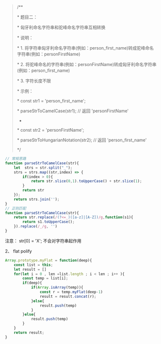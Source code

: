 > /**
>
>  \* 题目二：
>
>  \* 匈牙利命名字符串和驼峰命名字符串互相转换
>
>  \* 说明：
>
>  \*  1. 将字符串匈牙利命名字符串(例如：person_first_name)转成驼峰命名字符串(例如：personFirstName)
>
>  \*  2. 将驼峰命名的字符串(例如：personFirstName)转成匈牙利命名字符串(例如：person_first_name)
>
>  \*  3. 字符长度不限
>
>  \* 示例：
>
>  \*  const str1 = 'person_first_name';
>
>  \*  parseStrToCamelCase(str1); // 返回 'personFirstName'
>
>  *
>
>  \*  const str2 = 'personFirstName';
>
>  \*  parseStrToHungarianNotation(str2); // 返回 'person_first_name'
>
>  */



```javascript
// 常规思路
function parseStrToCamelCase(str){
    let  strs = str.split("_");
    strs = strs.map((str,index) => {
        if(index > 0){
            return str.slice(0,1).toUpperCase() + str.slice(1); 
        }
        return str
    });
    return strs.join('');
}
// 正则匹配
function parseStrToCamelCase(str){
    return str.replace(/(?<=_)([a-z]|[A-Z])/g,function(s1){
        return s1.toUpperCase();
    }).replace(/_/g, '')
}

```

注意： str[0] = 'X'; 不会对字符串起作用



2、 flat polify

```javascript
Array.prototype.myFlat = function(deep){
    const list = this;
    let result = []
    for(let i = 0 , len =list.length ; i < len ; i++ ){
        const temp = list[i];
        if(deep){
            if(Array.isArray(temp)){
                const r = temp.myFlat(deep-1)
                result = result.concat(r);
            }else{
                result.push(temp)
            }
        }else{
            result.push(temp)
        }
    }
    return result;
}
```



